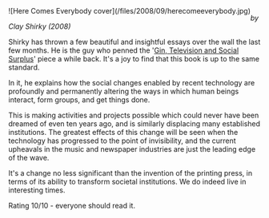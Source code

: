 <!--
.. title: Here Comes Everybody
.. slug: here-comes-everybody
.. date: 2008-09-16 17:58:57-05:00
.. tags: media,media,book,non-fiction,internet,culture
-->

<span style="float: left">
![Here Comes Everybody cover](/files/2008/09/herecomeeverybody.jpg)
</span>

*by Clay Shirky (2008)*

Shirky has thrown a few beautiful and insightful essays over the wall
the last few months. He is the guy who penned the '[Gin, Television and
Social
Surplus](http://www.herecomeseverybody.org/2008/04/looking-for-the-mouse.html)'
piece a while back. It's a joy to find that this book is up to the same
standard.

In it, he explains how the social changes enabled by recent technology
are profoundly and permanently altering the ways in which human beings
interact, form groups, and get things done.

This is making activities and projects possible which could never have
been dreamed of even ten years ago, and is similarly displacing many
established institutions. The greatest effects of this change will be
seen when the technology has progressed to the point of invisibility,
and the current upheavals in the music and newspaper industries are just
the leading edge of the wave.

It's a change no less significant than the invention of the printing
press, in terms of its ability to transform societal institutions. We do
indeed live in interesting times.

Rating 10/10 - everyone should read it.

<br style="clear: both" />
